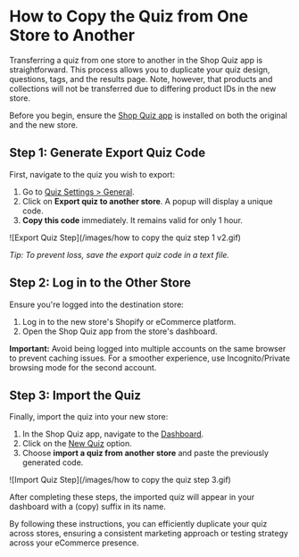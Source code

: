 # How to Copy the Quiz from One Store to Another

Transferring a quiz from one store to another in the Shop Quiz app is straightforward. This process allows you to duplicate your quiz design, questions, tags, and the results page. Note, however, that products and collections will not be transferred due to differing product IDs in the new store.

Before you begin, ensure the [Shop Quiz app](https://revenuehunt.com/product-recommendation-quiz-shopify/) is installed on both the original and the new store.

## Step 1: Generate Export Quiz Code

First, navigate to the quiz you wish to export:

1. Go to [Quiz Settings > General](https://docs.revenuehunt.com/reference/quiz-builder/#general).
2. Click on **Export quiz to another store**. A popup will display a unique code.
3. **Copy this code** immediately. It remains valid for only 1 hour.

![Export Quiz Step](/images/how to copy the quiz step 1 v2.gif)

*Tip: To prevent loss, save the export quiz code in a text file.*

## Step 2: Log in to the Other Store

Ensure you're logged into the destination store:

1. Log in to the new store's Shopify or eCommerce platform.
2. Open the Shop Quiz app from the store's dashboard.

**Important:** Avoid being logged into multiple accounts on the same browser to prevent caching issues. For a smoother experience, use Incognito/Private browsing mode for the second account.

## Step 3: Import the Quiz

Finally, import the quiz into your new store:

1. In the Shop Quiz app, navigate to the [Dashboard](https://docs.revenuehunt.com/reference/dashboard/).
2. Click on the [New Quiz](https://docs.revenuehunt.com/reference/dashboard/#new-quiz) option.
3. Choose **import a quiz from another store** and paste the previously generated code.

![Import Quiz Step](/images/how to copy the quiz step 3.gif)

After completing these steps, the imported quiz will appear in your dashboard with a (copy) suffix in its name.

By following these instructions, you can efficiently duplicate your quiz across stores, ensuring a consistent marketing approach or testing strategy across your eCommerce presence.





